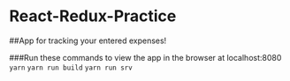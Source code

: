 # React-Redux-Practice

##App for tracking your entered expenses!

###Run these commands to view the app in the browser at localhost:8080
`yarn`
`yarn run build`
`yarn run srv`